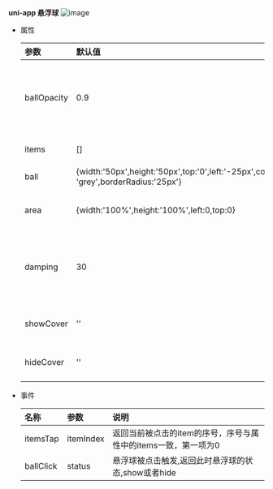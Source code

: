 **uni-app  悬浮球**
![image](https://github.com/18212297551/float-ball-demo/blob/master/demo.gif)
+ 属性

    |参数|默认值|类型|说明|
    |:---|:---|:---|:---|
    |ballOpacity|0.9|Number|悬浮球不透明度,范围（完全透明）0->1（完全不透明）|
    |items|[]|Array|悬浮球子选项|[{borderRadius: 'item边框半径，默认与ball相同', backgroundColor: 'item背景颜色，默认与ball相同',iconClass:'iconfont图标',fontSize:'字体或者图标大小',}]
	|ball|{width:'50px',height:'50px',top:'0',left:'-25px',color:'#000000',backgroundColor: 'grey',borderRadius:'25px'}|Object|悬浮球属性设置|
	|area|{width:'100%',height:'100%',left:0,top:0}|Object|悬浮球活动区域设置|
    |damping|30|Number|阻尼系数，uni-app官方movable-view组件属性|
    |showCover|''|String|ball完整显示时封面的url|
    |hideCover|''|String|ball半隐藏时封面url|

+ 事件
	
    |名称|参数|说明|
    |:---|:---|:---|
	|itemsTap|itemIndex|返回当前被点击的item的序号，序号与属性中的items一致，第一项为0|
	|ballClick|status|悬浮球被点击触发,返回此时悬浮球的状态,show或者hide|
	